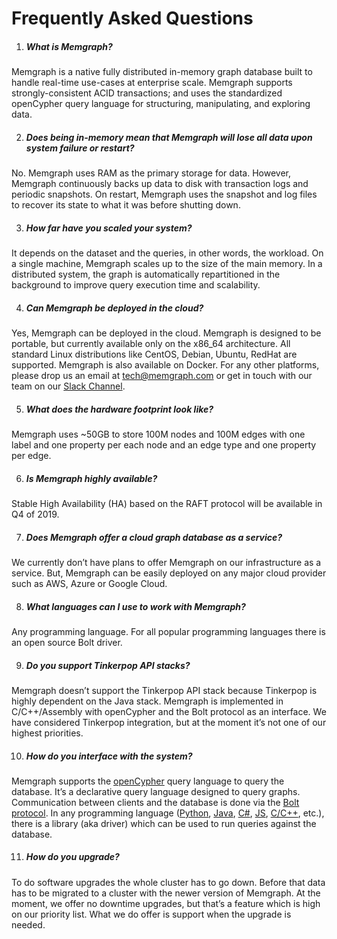 # Frequently Asked Questions

1. ##### What is Memgraph?

Memgraph is a native fully distributed in-memory graph database built to handle real-time use-cases at enterprise scale. Memgraph supports strongly-consistent ACID transactions; and uses the standardized openCypher query language for structuring, manipulating, and exploring data.

2. ##### Does being in-memory mean that Memgraph will lose all data upon system failure or restart?

No. Memgraph uses RAM as the primary storage for data. However, Memgraph continuously backs up data to disk with transaction logs and periodic snapshots. On restart, Memgraph uses the snapshot and log files to recover its state to what it was before shutting down.

3. ##### How far have you scaled your system?

It depends on the dataset and the queries, in other words, the workload. On a single machine, Memgraph scales up to the size of the main memory. In a distributed system, the graph is automatically repartitioned in the background to improve query execution time and scalability.

4. ##### Can Memgraph be deployed in the cloud?

Yes, Memgraph can be deployed in the cloud. Memgraph is designed to be portable, but currently available only on the x86_64 architecture. All standard Linux distributions like CentOS, Debian, Ubuntu, RedHat are supported. Memgraph is also available on Docker. For any other platforms, please drop us an email at [tech@memgraph.com](mailto:tech@memgraph.com) or get in touch with our team on our [Slack Channel](https://memgraph.com/slack/).

5. ##### What does the hardware footprint look like?

Memgraph uses ~50GB to store 100M nodes and 100M edges with one label and one property per each node and an edge type and one property per edge.

6. ##### Is Memgraph highly available?

Stable High Availability (HA) based on the RAFT protocol will be available in Q4 of 2019.

7. ##### Does Memgraph offer a cloud graph database as a service?

We currently don’t have plans to offer Memgraph on our infrastructure as a service. But, Memgraph can be easily deployed on any major cloud provider such as AWS, Azure or Google Cloud.

8. ##### What languages can I use to work with Memgraph?

Any programming language. For all popular programming languages there is an open source Bolt driver.

9. ##### Do you support Tinkerpop API stacks?

Memgraph doesn’t support the Tinkerpop API stack because Tinkerpop is highly dependent on the Java stack. Memgraph is implemented in C/C++/Assembly with openCypher and the Bolt protocol as an interface. We have considered Tinkerpop integration, but at the moment it’s not one of our highest priorities.

10. ##### How do you interface with the system?

Memgraph supports the [openCypher](http://www.opencypher.org) query language to query the database. It’s a declarative query language designed to query graphs. Communication between clients and the database is done via the [Bolt protocol](https://boltprotocol.org). In any programming language ([Python](https://github.com/neo4j/neo4j-python-driver), [Java](https://github.com/neo4j/neo4j-java-driver), [C#](https://github.com/neo4j/neo4j-dotnet-driver), [JS](https://github.com/neo4j/neo4j-javascript-driver), [C/C++](https://neo4j-client.net), etc.), there is a library (aka driver) which can be used to run queries against the database.

11. ##### How do you upgrade?

To do software upgrades the whole cluster has to go down. Before that data has to be migrated to a cluster with the newer version of Memgraph. At the moment, we offer no downtime upgrades, but that’s a feature which is high on our priority list. What we do offer is support when the upgrade is needed.
